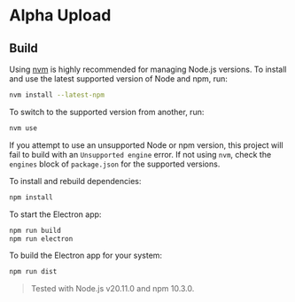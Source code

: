 # Alpha Upload

## Build

Using [nvm](https://github.com/nvm-sh/nvm) is highly recommended for managing Node.js versions. To install and use the latest supported version of Node and npm, run:

```sh
nvm install --latest-npm
```

To switch to the supported version from another, run:

```sh
nvm use
```

If you attempt to use an unsupported Node or npm version, this project will fail to build with an `Unsupported engine` error. If not using `nvm`, check the `engines` block of `package.json` for the supported versions.

To install and rebuild dependencies:

```sh
npm install
```

To start the Electron app:

```sh
npm run build
npm run electron
```

To build the Electron app for your system:

```sh
npm run dist
```

> Tested with Node.js v20.11.0 and npm 10.3.0.
